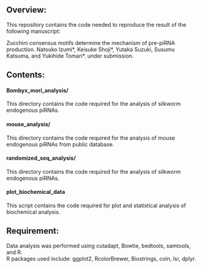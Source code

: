 ## Overview:  
This repository contains the code needed to reproduce the result of the following manuscript:  
  
Zucchini consensus motifs determine the mechanism of pre-piRNA production. Natsuko Izumi*, Keisuke Shoji*, Yutaka Suzuki, Susumu Katsuma, and Yukihide Tomari*. under submission.  
  
## Contents:  
#### Bombyx_mori_analysis/  
This directory contains the code required for the analysis of silkworm endogenous piRNAs.  
  
#### mouse_analysis/  
This directory contains the code required for the analysis of mouse endogenous piRNAs from public database.  
  
#### randomized_seq_analysis/  
This directory contains the code required for the analysis of silkworm endogenous piRNAs.  

#### plot_biochemical_data
This script contains the code required for plot and statistical analysis of biochemical analysis.

## Requirement:
Data analysis was performed using cutadapt, Bowtie, bedtools, samtools, and R.   
R packages used include: ggplot2, RcolorBrewer, Biostrings, coin, lsr, dplyr. 

